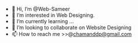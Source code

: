 - 👋 Hi, I’m @Web-Sameer
- 👀 I’m interested in Web Designing.
- 🌱 I’m currently learning ...
- 💞️ I’m looking to collaborate on Website Designing
- 📫 How to reach me >>@chamanddp@gmail.com

<!---
Web-Sameer/Web-Sameer is a ✨ special ✨ repository because its `README.md` (this file) appears on your GitHub profile.
You can click the Preview link to take a look at your changes.
--->
